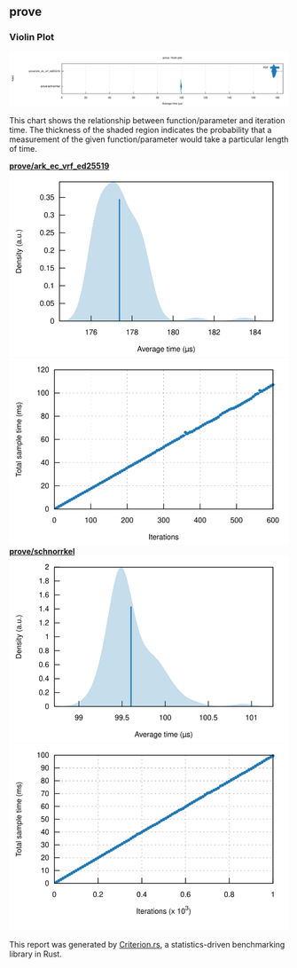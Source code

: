 ## prove

### Violin Plot

[![Violin Plot](violin.svg)](violin.svg)

This chart shows the relationship between function/parameter and iteration time. The thickness of the shaded
region indicates the probability that a measurement of the given function/parameter would take a particular
length of time.

[**prove/ark\_ec\_vrf\_ed25519**](../../prove/ark_ec_vrf_ed25519/report/index.md)[![PDF of Slope](../../prove/ark_ec_vrf_ed25519/report/pdf_small.svg)](../../prove/ark_ec_vrf_ed25519/report/pdf.svg)[![Regression](../../prove/ark_ec_vrf_ed25519/report/regression_small.svg)](../../prove/ark_ec_vrf_ed25519/report/regression.svg)[**prove/schnorrkel**](../../prove/schnorrkel/report/index.md)[![PDF of Slope](../../prove/schnorrkel/report/pdf_small.svg)](../../prove/schnorrkel/report/pdf.svg)[![Regression](../../prove/schnorrkel/report/regression_small.svg)](../../prove/schnorrkel/report/regression.svg)

This report was generated by
[Criterion.rs](https://github.com/bheisler/criterion.rs), a statistics-driven benchmarking
library in Rust.

